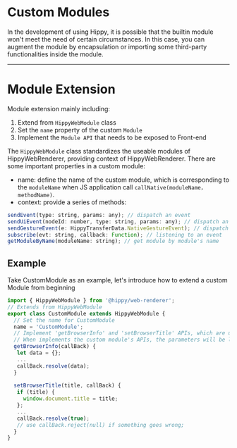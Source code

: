 # Custom Modules

In the development of using Hippy, it is possible that the builtin module won't meet the need of certain circumstances. In this case, you can augment the module by encapsulation or importing some third-party functionalities inside the module.

---

# Module Extension

Module extension mainly including:

1. Extend from `HippyWebModule` class
2. Set the `name` property of the custom `Module`
3. Implement the `Module API` that needs to be exposed to Front-end

The `HippyWebModule` class standardizes the useable modules of HippyWebRenderer, providing context of HippyWebRenderer. There are some important properties in a custom module:

* name: define the name of the custom module, which is corresponding to the `moduleName` when JS application call `callNative(moduleName，methodName)`.
* context: provide a series of methods:
  
```javascript
sendEvent(type: string, params: any); // dispatch an event
sendUiEvent(nodeId: number, type: string, params: any); // dispatch an UI-related event
sendGestureEvent(e: HippyTransferData.NativeGestureEvent); // dispatch an Gesture event
subscribe(evt: string, callback: Function); // listening to an event
getModuleByName(moduleName: string); // get module by module's name
```

## Example

Take CustomModule as an example, let's introduce how to extend a custom Module from beginning

```javascript
import { HippyWebModule } from '@hippy/web-renderer';
// Extends from HippyWebModule
export class CustomModule extends HippyWebModule {
  // Set the name for CustomModule
  name = 'CustomModule';
  // Implement 'getBrowserInfo' and 'setBrowserTitle' APIs, which are used to retrieve the current browser infomation and set the title of browser repectively.
  // When implements the custom module's APIs, the parameters will be like: `function name(arg1,arg2...argn,callBack)`, while all the parameters before the nth one will be the parameters that the application passes into, and the nth parameter will be the callback that passed from application to retrive the return from APIs.
  getBrowserInfo(callBack) {
   let data = {};
   ...
   callBack.resolve(data);
  }
  
  setBrowserTitle(title, callBack) {
   if (title) {
     window.document.title = title;
   };
   ...
   callBack.resolve(true);
   // use callBack.reject(null) if something goes wrong;
  }
}
```
